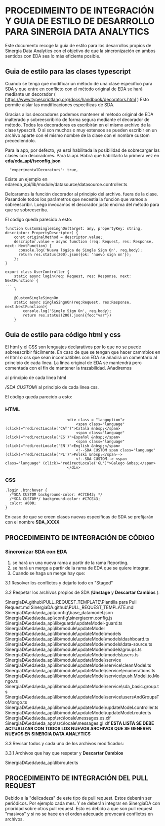 # PROCEDIMEINTO DE INTEGRACIÓN Y GUIA DE ESTILO DE DESARROLLO PARA SINERGIA DATA ANALYTICS 

Este documento recoge la guia de estilo para los desarrollos propios de Sinergia Data Analytics con el objetivo de que la sincronización en ambos sentidos con EDA sea lo más eficiente posible. 


## Guia de estilo para las clases typescript


Cuando se tenga que modificar un método de una clase específico para SDA y que entre en conflicto con el método original de EDA se hará mediante un decorador ( https://www.typescriptlang.org/docs/handbook/decorators.html ) Esto permite aislar las modificaciones específicas de SDA. 

Gracias a los decoradores podemos mantener el método original de EDA inalterado y sobreescribirlo de forma segura mediante el decorador de método. Todos los decoradores es escribirán en el mismo archivo de la clase typescrit. O si son muchos o muy extensos se pueden escribir en un archivo aparte con el mismo nombre de la clase con el nombre custom precediendolo. 

Para la app, por defecto, ya está habilitada la posibilidad de sobrecargar las clases con decoradores. Para la api. Habrá que habilitarlo la primera vez en  **eda/eda_api/tsconfig.json**

      "experimentalDecorators": true,

Existe un ejemplo en eda/eda_api/lib/module/datasource/datasource.controller.ts


Delcaramos la función decorador al principio del archivo. fuera de la clase. Pasandole todos los parámetros que necestia la función que vamos a sobreescribir. Luego invocamos el decorador justo encima del método para que se sobreescriba. 

El código queda parecido a esto: 

```
function CustomSingleSingnOn(target: any, propertyKey: string, descriptor: PropertyDescriptor) {
    const originalMethod = descriptor.value;
    descriptor.value = async function (req: Request, res: Response, next: NextFunction) {
      console.log('Nueva lógica de Single Sign On', req.body);
      return res.status(200).json({ok: 'nuevo sign on'});
    };
}

export class UserController {
    static async login(req: Request, res: Response, next: NextFunction) {
...
    }

    @CustomSingleSingnOn
    static async singleSingnOn(req:Request, res:Response, next:NextFunction){
        console.log('Single Sign On', req.body);
        return res.status(200).json({foo:"var"})
    }
```


## Guia de estilo para código html y css

El html y el CSS son lenguajes declarativos por lo que no se puede sobreescribir fácilmente. En caso de que se tengan que hacer cammbios en el html o css que sean incompatibles con EDA se añadirá un comentario al principio de cada línea.  La linea original de EDA se mantendrá pero comentada con el fin de mantener la trazabilidad. Añadiremos 
<!--SDA CUSTOM--> al principio de cada linea html 
/*SDA CUSTOM*/ al principio de cada linea css.

El código queda parecido a esto:
### HTML
```
                            <div class = "langoption">
                                <span class="language" (click)="redirectLocale('CAT')">Català &nbsp;</span>
                                <span class="language" (click)="redirectLocale('ES')">Español &nbsp;</span>
                                <span class="language" (click)="redirectLocale('EN')">English &nbsp;</span>
                                <!--SDA CUSTOM span class="language" (click)="redirectLocale('PL')">Polski &nbsp;</span-->
                                <!--SDA CUSTOM--> <span class="language" (click)="redirectLocale('GL')">Galego &nbsp;</span>
                            </div>
```
### CSS

```
.login .btn:hover {
  /*SDA CUSTOM background-color: #C7CE43; */
  /*SDA CUSTOM*/ background-color: #C7CE43;
  color: #000;
}
```
En caso de que se creen clases nuevas específicas de SDA se prefijarán con el nombre **SDA_XXXX**


## PROCEDIMEINTO DE INTEGRACIÓN DE CÓDIGO

### Sincronizar SDA con EDA

1. se hará un una nueva rama a partir de la rama Reporting.
2. se hará un merge a partir de la rama de EDA que se quiere integrar. 
3. Cuando se haga un merge hay que:


3.1 Resolver los conflictos y dejarlo todo en "Staged"


3.2 Respetar los archivos propios de SDA (**Unstage** y **Descartar Cambios** ):

SinergiaDA\.github\PULL_REQUEST_TEMPLATE\Plantilla para Pull Request.md
SinergiaDA\.github\PULL_REQUEST_TEMPLATE.md
SinergiaDA\eda\eda_api\config\base_datamodel.json
SinergiaDA\eda\eda_api\config\sinergiacrm.config.js
SinergiaDA\eda\eda_api\lib\guards\updateModel-guard.ts
SinergiaDA\eda\eda_api\lib\module\updateModel
SinergiaDA\eda\eda_api\lib\module\updateModel\models
SinergiaDA\eda\eda_api\lib\module\updateModel\models\dashboard.ts
SinergiaDA\eda\eda_api\lib\module\updateModel\models\data-source.ts
SinergiaDA\eda\eda_api\lib\module\updateModel\models\groups.ts
SinergiaDA\eda\eda_api\lib\module\updateModel\models\users.ts
SinergiaDA\eda\eda_api\lib\module\updateModel\service
SinergiaDA\eda\eda_api\lib\module\updateModel\service\cleanModel.ts
SinergiaDA\eda\eda_api\lib\module\updateModel\service\enumerations.ts
SinergiaDA\eda\eda_api\lib\module\updateModel\service\push.Model.to.Mongo.ts
SinergiaDA\eda\eda_api\lib\module\updateModel\service\sda_basic.group.ts
SinergiaDA\eda\eda_api\lib\module\updateModel\service\usersAndGroupsToMongo.ts
SinergiaDA\eda\eda_api\lib\module\updateModel\updateModel.controller.ts
SinergiaDA\eda\eda_api\lib\module\updateModel\updateModel.router.ts
SinergiaDA\eda\eda_app\src\locale\messages.es.xlf
SinergiaDA\eda\eda_app\src\locale\messages.gl.xlf
**ESTA LISTA SE DEBE ACTUALIZAR CON TODOS LOS NUEVOS ARCHIVOS QUE SE GENEREN NUEVOS EN SINERGIA DATA ANALYTICS**


3.3 Revisar todos y cada uno de los archivos modificados:

3.3.1 Archivos que hay que respetar y **Descartar Cambios**

SinergiaDA\eda\eda_api\lib\router.ts






## PROCEDIMEINTO DE INTEGRACIÓN DEL PULL REQUEST

Debido a la "delicadeza" de este tipo de pull request. Estos deberán ser periódicos. Por ejemplo cada mes. Y se deberán integrar en SinergiaDA con prioridad sobre otros pull request. Esto es debido a que son pull request "masivos" y si no se hace en el orden adecuado provocará conflictos en archivos.